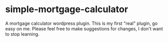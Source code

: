 # simple-mortgage-calculator
A mortgage calculator wordpress plugin.
This is my first "real" plugin, go easy on me. Please feel free to make suggestions for changes, I don't want to stop learning.
